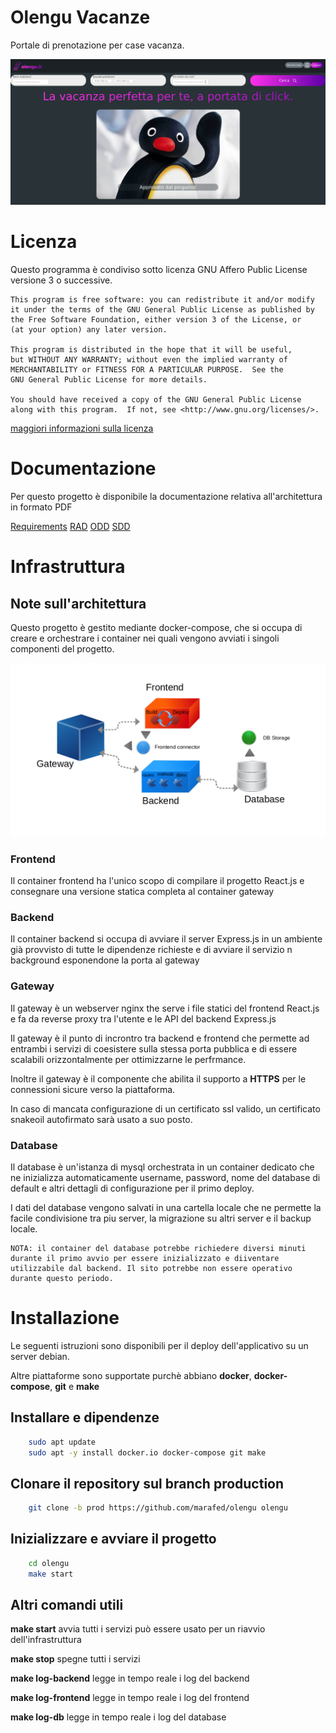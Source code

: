 # Olengu Vacanze

Portale di prenotazione per case vacanza.

![olengu](./doc/home.png)


# Licenza

Questo programma è condiviso sotto licenza GNU Affero Public License versione 3 o successive.

    This program is free software: you can redistribute it and/or modify
    it under the terms of the GNU General Public License as published by
    the Free Software Foundation, either version 3 of the License, or
    (at your option) any later version.

    This program is distributed in the hope that it will be useful,
    but WITHOUT ANY WARRANTY; without even the implied warranty of
    MERCHANTABILITY or FITNESS FOR A PARTICULAR PURPOSE.  See the
    GNU General Public License for more details.

    You should have received a copy of the GNU General Public License
    along with this program.  If not, see <http://www.gnu.org/licenses/>.

[maggiori informazioni sulla licenza](./LICENSE.md)

# Documentazione

Per questo progetto è disponibile la documentazione relativa all'architettura in formato PDF

[Requirements](./doc/documentazione.pdf)
[RAD](./doc/RAD.pdf)
[ODD](./doc/ODD.pdf)
[SDD](./doc/SDD.pdf)

# Infrastruttura

## Note sull'architettura

Questo progetto è gestito mediante docker-compose, che si occupa di creare e orchestrare i container nei quali vengono avviati i singoli componenti del progetto.

![infra](./doc/infra.png)

### Frontend

Il container frontend ha l'unico scopo di compilare il progetto React.js e consegnare una versione statica completa al container gateway

### Backend

Il container backend si occupa di avviare il server Express.js in un ambiente già provvisto di tutte le dipendenze richieste e di avviare il servizio n background esponendone la porta al gateway

### Gateway

Il gateway è un webserver nginx the serve i file statici del frontend React.js e fa da reverse proxy tra l'utente e le API del backend Express.js

Il gateway è il punto di incrontro tra backend e frontend che permette ad entrambi i servizi di coesistere sulla stessa porta pubblica e di essere scalabili orizzontalmente per ottimizzarne le perfrmance.

Inoltre il gateway è il componente che abilita il supporto a **HTTPS** per le connessioni sicure verso la piattaforma.

In caso di mancata configurazione di un certificato ssl valido, un certificato snakeoil autofirmato sarà usato a suo posto.

### Database

 Il database è un'istanza di mysql orchestrata in un container dedicato che ne inizializza automaticamente username, password, nome del database di default e altri dettagli di configurazione per il primo deploy.

 I dati del database vengono salvati in una cartella locale che ne permette la facile condivisione tra piu server, la migrazione su altri server e il backup locale.

    NOTA: il container del database potrebbe richiedere diversi minuti durante il primo avvio per essere inizializzato e diiventare utilizzabile dal backend. Il sito potrebbe non essere operativo durante questo periodo.


# Installazione

Le seguenti istruzioni sono disponibili per il deploy dell'applicativo su un server debian.

Altre piattaforme sono supportate purchè abbiano **docker**, **docker-compose**, **git** e **make**


## Installare e dipendenze

```bash
    sudo apt update
    sudo apt -y install docker.io docker-compose git make
```

## Clonare il repository sul branch production

```bash
    git clone -b prod https://github.com/marafed/olengu olengu
```

## Inizializzare e avviare il progetto

```bash
    cd olengu
    make start
```

## Altri comandi utili

**make start**
    avvia tutti i servizi
    può essere usato per un riavvio dell'infrastruttura

**make stop**
    spegne tutti i servizi

**make log-backend**
    legge in tempo reale i log del backend

**make log-frontend**
    legge in tempo reale i log del frontend

**make log-db**
    legge in tempo reale i log del database
